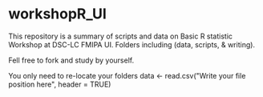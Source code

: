 # workshopR_UI

This repository is a summary of scripts and data on Basic R statistic Workshop at DSC-LC FMIPA UI. 
Folders including (data, scripts, & writing).

Fell free to fork and study by yourself.

You only need to re-locate your folders
data <- read.csv("Write your file position here", header = TRUE)


